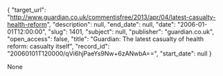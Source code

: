 {
  "target_url": "http://www.guardian.co.uk/commentisfree/2013/apr/04/latest-casualty-health-reform", 
  "description": null, 
  "end_date": null, 
  "date": "2006-01-01T12:00:00", 
  "slug": 1401, 
  "subject": null, 
  "publisher": "guardian.co.uk", 
  "open_access": false, 
  "title": "Guardian: The latest casualty of health reform: casualty itself", 
  "record_id": "20060101T120000/qVi6hjPaeYs9Nw+6zANwbA==", 
  "start_date": null
}

None